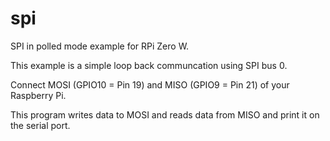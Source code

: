 # spi

SPI in polled mode example for RPi Zero W.

This example is a simple loop back communcation using SPI bus 0.

Connect MOSI (GPIO10 = Pin 19) and MISO (GPIO9 = Pin 21) of your Raspberry Pi.

This program writes data to MOSI and reads data from MISO and print it on the serial port.
